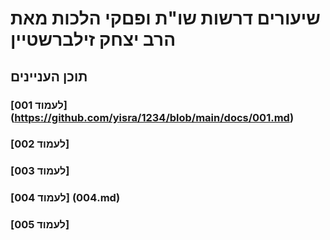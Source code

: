# שיעורים דרשות שו"ת ופםקי הלכות מאת הרב יצחק זילברשטיין

## תוכן העניינים

### [לעמוד 001] (https://github.com/yisra/1234/blob/main/docs/001.md) 
### [לעמוד 002]
### [לעמוד 003]
### [לעמוד 004] (004.md)
### [לעמוד 005]
